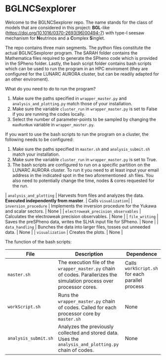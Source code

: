 # BGLNCSexplorer

Welcome to the BGLNCSexplorer repo.
The name stands for the class of models that are considered in this project: **BGL**-like (https://doi.org/10.1016/0370-2693(96)00494-7) with type-I seesaw mechanism for **N**eutrinos and a **C**omplex **S**inglet. 

The repo contains three main segments. The python files constitute the actual BGLNCSexplorer program. The SARAH folder contains the Mathematica files required to generate the SPheno code which is provided in the SPheno folder. Lastly, the bash script folder contains bash scripts which can be used to run the program in an HPC enviroment (they are configured for the LUNARC AURORA cluster, but can be readily adapted for an other enviroment).

What do you need to do to run the program? 
1. Make sure the paths specified in `wrapper_master.py` and `analysis_and_plotting.py` match those of your installation.
2. Make sure the variable `cluster_run` in `wrapper_master.py` is set to False if you are running the codes locally.
3. Select the number of parameter-points to be sampled by changing the `maxRunNum` variable in `wrapper_master.py`. 

If you want to use the bash scripts to run the program on a cluster, the following needs to be configured:
1. Make sure the paths specified in `master.sh` and `analysis_submit.sh` match your installation.
2. Make sure the variable `cluster_run` in `wrapper_master.py` is set to True.
3. The bash scripts are confígured to run on a specific partition on the LUNARC AURORA cluster. To run it you need to at least input your email address in the indicated spot in the two aforementioned .sh files. You also need to potentially change the time, nodes & cores requested for the run. 

| `analysis_and_plotting` | Harvests from files and analyzes the data. **Executed independently from master**. | Calls `visualization`|
| `inversion_procedure` | Implements the inversion procedure for the Yukawa and scalar sectors. | None |
| `electroweak_precision_observables` | Calculates the electroweak precision observables. | None |
| `file_writing` | Saves the preSPheno data, writes the SLHA input file for SPheno. | None |
| `data_handling` | Bunches the data into larger files, tosses out unneeded data. | None |
| `visualization` | Creates the plots. | None |

The function of the bash scripts:

| File | Description | Dependence |
| --- | --- | --- |
| `master.sh` | The execution file of the `wrapper_master.py` chain of codes. Parallerizes the simulation process over processor cores. | Calls `workScript.sh` for each parallel process |
| `workScript.sh` | Runs the `wrapper_master.py` chain of codes. Called for each processor core by `master.sh` | None |
| `analysis_submit.sh` | Analyzes the previously collected and stored data. Uses the `analysis_and_plotting.py` chain of codes. | None |
